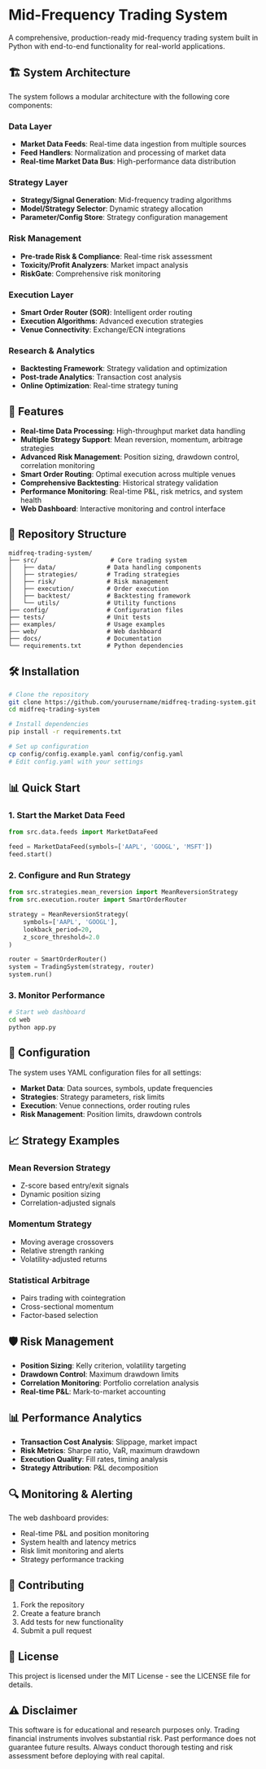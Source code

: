 # Mid-Frequency Trading System

A comprehensive, production-ready mid-frequency trading system built in Python with end-to-end functionality for real-world applications.

## 🏗️ System Architecture

The system follows a modular architecture with the following core components:

### Data Layer
- **Market Data Feeds**: Real-time data ingestion from multiple sources
- **Feed Handlers**: Normalization and processing of market data
- **Real-time Market Data Bus**: High-performance data distribution

### Strategy Layer  
- **Strategy/Signal Generation**: Mid-frequency trading algorithms
- **Model/Strategy Selector**: Dynamic strategy allocation
- **Parameter/Config Store**: Strategy configuration management

### Risk Management
- **Pre-trade Risk & Compliance**: Real-time risk assessment
- **Toxicity/Profit Analyzers**: Market impact analysis
- **RiskGate**: Comprehensive risk monitoring

### Execution Layer
- **Smart Order Router (SOR)**: Intelligent order routing
- **Execution Algorithms**: Advanced execution strategies
- **Venue Connectivity**: Exchange/ECN integrations

### Research & Analytics
- **Backtesting Framework**: Strategy validation and optimization
- **Post-trade Analytics**: Transaction cost analysis
- **Online Optimization**: Real-time strategy tuning

## 🚀 Features

- **Real-time Data Processing**: High-throughput market data handling
- **Multiple Strategy Support**: Mean reversion, momentum, arbitrage strategies
- **Advanced Risk Management**: Position sizing, drawdown control, correlation monitoring
- **Smart Order Routing**: Optimal execution across multiple venues
- **Comprehensive Backtesting**: Historical strategy validation
- **Performance Monitoring**: Real-time P&L, risk metrics, and system health
- **Web Dashboard**: Interactive monitoring and control interface

## 📁 Repository Structure

```
midfreq-trading-system/
├── src/                    # Core trading system
│   ├── data/              # Data handling components
│   ├── strategies/        # Trading strategies
│   ├── risk/              # Risk management
│   ├── execution/         # Order execution
│   ├── backtest/          # Backtesting framework
│   └── utils/             # Utility functions
├── config/                # Configuration files
├── tests/                 # Unit tests
├── examples/              # Usage examples
├── web/                   # Web dashboard
├── docs/                  # Documentation
└── requirements.txt       # Python dependencies
```

## 🛠️ Installation

```bash
# Clone the repository
git clone https://github.com/yourusername/midfreq-trading-system.git
cd midfreq-trading-system

# Install dependencies
pip install -r requirements.txt

# Set up configuration
cp config/config.example.yaml config/config.yaml
# Edit config.yaml with your settings
```

## 📊 Quick Start

### 1. Start the Market Data Feed
```python
from src.data.feeds import MarketDataFeed

feed = MarketDataFeed(symbols=['AAPL', 'GOOGL', 'MSFT'])
feed.start()
```

### 2. Configure and Run Strategy
```python
from src.strategies.mean_reversion import MeanReversionStrategy
from src.execution.router import SmartOrderRouter

strategy = MeanReversionStrategy(
    symbols=['AAPL', 'GOOGL'],
    lookback_period=20,
    z_score_threshold=2.0
)

router = SmartOrderRouter()
system = TradingSystem(strategy, router)
system.run()
```

### 3. Monitor Performance
```bash
# Start web dashboard
cd web
python app.py
```

## 🔧 Configuration

The system uses YAML configuration files for all settings:

- **Market Data**: Data sources, symbols, update frequencies
- **Strategies**: Strategy parameters, risk limits
- **Execution**: Venue connections, order routing rules
- **Risk Management**: Position limits, drawdown controls

## 📈 Strategy Examples

### Mean Reversion Strategy
- Z-score based entry/exit signals
- Dynamic position sizing
- Correlation-adjusted signals

### Momentum Strategy  
- Moving average crossovers
- Relative strength ranking
- Volatility-adjusted returns

### Statistical Arbitrage
- Pairs trading with cointegration
- Cross-sectional momentum
- Factor-based selection

## 🛡️ Risk Management

- **Position Sizing**: Kelly criterion, volatility targeting
- **Drawdown Control**: Maximum drawdown limits
- **Correlation Monitoring**: Portfolio correlation analysis
- **Real-time P&L**: Mark-to-market accounting

## 📊 Performance Analytics

- **Transaction Cost Analysis**: Slippage, market impact
- **Risk Metrics**: Sharpe ratio, VaR, maximum drawdown
- **Execution Quality**: Fill rates, timing analysis
- **Strategy Attribution**: P&L decomposition

## 🔍 Monitoring & Alerting

The web dashboard provides:
- Real-time P&L and position monitoring
- System health and latency metrics
- Risk limit monitoring and alerts
- Strategy performance tracking

## 🤝 Contributing

1. Fork the repository
2. Create a feature branch
3. Add tests for new functionality
4. Submit a pull request

## 📄 License

This project is licensed under the MIT License - see the LICENSE file for details.

## ⚠️ Disclaimer

This software is for educational and research purposes only. Trading financial instruments involves substantial risk. Past performance does not guarantee future results. Always conduct thorough testing and risk assessment before deploying with real capital.
